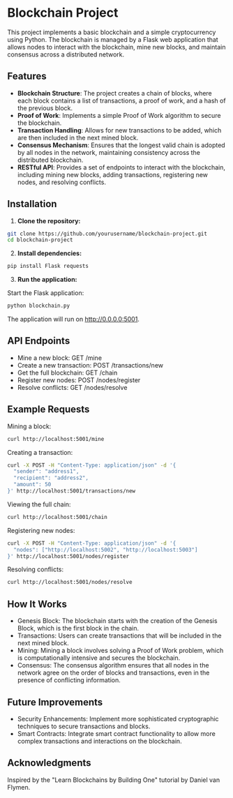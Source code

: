# Blockchain Project

This project implements a basic blockchain and a simple cryptocurrency using Python. The blockchain is managed by a Flask web application that allows nodes to interact with the blockchain, mine new blocks, and maintain consensus across a distributed network.

## Features

- **Blockchain Structure**: The project creates a chain of blocks, where each block contains a list of transactions, a proof of work, and a hash of the previous block.
- **Proof of Work**: Implements a simple Proof of Work algorithm to secure the blockchain.
- **Transaction Handling**: Allows for new transactions to be added, which are then included in the next mined block.
- **Consensus Mechanism**: Ensures that the longest valid chain is adopted by all nodes in the network, maintaining consistency across the distributed blockchain.
- **RESTful API**: Provides a set of endpoints to interact with the blockchain, including mining new blocks, adding transactions, registering new nodes, and resolving conflicts.

## Installation

1. **Clone the repository:**

```bash
git clone https://github.com/yourusername/blockchain-project.git
cd blockchain-project
```

2. **Install dependencies:**

```bash
pip install Flask requests
```

3. **Run the application:**

Start the Flask application:
```bash
python blockchain.py
```

The application will run on http://0.0.0.0:5001.

## API Endpoints
- Mine a new block: GET /mine
- Create a new transaction: POST /transactions/new
- Get the full blockchain: GET /chain
- Register new nodes: POST /nodes/register
- Resolve conflicts: GET /nodes/resolve

## Example Requests
Mining a block:

```bash
curl http://localhost:5001/mine
```

Creating a transaction:

```bash
curl -X POST -H "Content-Type: application/json" -d '{
  "sender": "address1",
  "recipient": "address2",
  "amount": 50
}' http://localhost:5001/transactions/new
```


Viewing the full chain:

```bash
curl http://localhost:5001/chain
```

Registering new nodes:

```bash
curl -X POST -H "Content-Type: application/json" -d '{
  "nodes": ["http://localhost:5002", "http://localhost:5003"]
}' http://localhost:5001/nodes/register
```

Resolving conflicts:

```bash
curl http://localhost:5001/nodes/resolve
```

## How It Works
- Genesis Block: The blockchain starts with the creation of the Genesis Block, which is the first block in the chain.
- Transactions: Users can create transactions that will be included in the next mined block.
- Mining: Mining a block involves solving a Proof of Work problem, which is computationally intensive and secures the blockchain.
- Consensus: The consensus algorithm ensures that all nodes in the network agree on the order of blocks and transactions, even in the presence of conflicting information.


## Future Improvements
- Security Enhancements: Implement more sophisticated cryptographic techniques to secure transactions and blocks.
- Smart Contracts: Integrate smart contract functionality to allow more complex transactions and interactions on the blockchain.

## Acknowledgments
Inspired by the "Learn Blockchains by Building One" tutorial by Daniel van Flymen.
